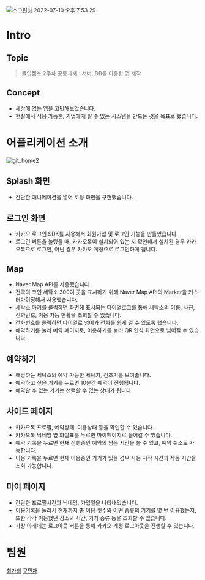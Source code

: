 ![스크린샷 2022-07-10 오후 7 53 29](https://user-images.githubusercontent.com/68109961/179046769-eee1da94-b55b-4e15-a9cb-46c0338f1766.png)

# Intro
## Topic
> 몰입캠프 2주차 공통과제 : 서버, DB를 이용한 앱 제작

## Concept
- 세상에 없는 앱을 고민해보았습니다.
- 현실에서 적용 가능한, 기업에게 팔 수 있는 시스템을 만드는 것을 목표로 했습니다.

# 어플리케이션 소개 
 
![git_home2](https://www.youtube.com/watch?v=z7II2r4DytY)

## Splash 화면
- 간단한 애니메이션을 넣어 로딩 화면을 구현했습니다.

## 로그인 화면
- 카카오 로그인 SDK를 사용해서 회원가입 및 로그인 기능을 만들었습니다.
- 로그인 버튼을 눌렀을 때, 카카오톡이 설치되어 있는 지 확인해서 설치된 경우 카카오톡으로 로그인, 아닌 경우 카카오 계정으로 로그인하게 됩니다.

## Map
- Naver Map API를 사용했습니다.
- 전국의 코인 세탁소 300여 곳을 표시하기 위해 Naver Map API의 Marker을 커스터마이징해서 사용했습니다.
- 세탁소 마커를 클릭하면 화면에 표시되는 다이얼로그를 통해 세탁소의 이름, 사진, 전화번호, 이용 가능 현황을 조회할 수 있습니다.
- 전화번호를 클릭하면 다이얼로 넘어가 전화를 쉽게 걸 수 있도록 했습니다.
- 예약하기를 눌러 예약 페이지로, 이용하기를 눌러 QR 인식 화면으로 넘어갈 수 있습니다.

## 예약하기
- 해당하는 세탁소의 예약 가능한 세탁기, 건조기를 보여줍니다.
- 예약하고 싶은 기기를 누르면 10분간 예약이 진행됩니다.
- 예약할 수 없는 기기는 선택할 수 없는 상태가 됩니다.

## 사이드 페이지
- 카카오톡 프로필, 예약상태, 이용상태 등을 확인할 수 있습니다.
- 카카오톡 닉네임 옆 화살표를 누르면 마이페이지로 들어갈 수 있습니다.
- 예약 기록을 누르면 현재 진행중인 예약의 남은 시간을 볼 수 있고, 예약 취소도 가능합니다.
- 이용 기록을 누르면 현재 이용중인 기기가 있을 경우 사용 시작 시간과 작동 시간을 조회 가능합니다.

## 마이 페이지
- 간단한 프로필사진과 닉네임, 가입일을 나타내었습니다.
- 이용기록을 눌러서 현재까지 총 이용 횟수와 어떤 종류의 기기를 몇 번 이용했는지, 또한 각각 이용했던 장소와 시간, 기기 종류 등을 조회할 수 있습니다.
- 가장 아래에는 로그아웃 버튼을 통해 카카오 계정 로그아웃을 진행할 수 있습니다.

# 팀원
[최가희](https://github.com/GaHee99)
[구민재](https://github.com/9mande)

